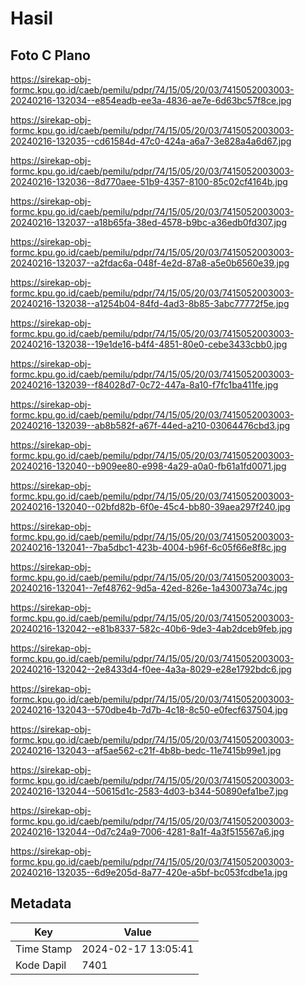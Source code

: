 # Hasil

## Foto C Plano

https://sirekap-obj-formc.kpu.go.id/caeb/pemilu/pdpr/74/15/05/20/03/7415052003003-20240216-132034--e854eadb-ee3a-4836-ae7e-6d63bc57f8ce.jpg

https://sirekap-obj-formc.kpu.go.id/caeb/pemilu/pdpr/74/15/05/20/03/7415052003003-20240216-132035--cd61584d-47c0-424a-a6a7-3e828a4a6d67.jpg

https://sirekap-obj-formc.kpu.go.id/caeb/pemilu/pdpr/74/15/05/20/03/7415052003003-20240216-132036--8d770aee-51b9-4357-8100-85c02cf4164b.jpg

https://sirekap-obj-formc.kpu.go.id/caeb/pemilu/pdpr/74/15/05/20/03/7415052003003-20240216-132037--a18b65fa-38ed-4578-b9bc-a36edb0fd307.jpg

https://sirekap-obj-formc.kpu.go.id/caeb/pemilu/pdpr/74/15/05/20/03/7415052003003-20240216-132037--a2fdac6a-048f-4e2d-87a8-a5e0b6560e39.jpg

https://sirekap-obj-formc.kpu.go.id/caeb/pemilu/pdpr/74/15/05/20/03/7415052003003-20240216-132038--a1254b04-84fd-4ad3-8b85-3abc77772f5e.jpg

https://sirekap-obj-formc.kpu.go.id/caeb/pemilu/pdpr/74/15/05/20/03/7415052003003-20240216-132038--19e1de16-b4f4-4851-80e0-cebe3433cbb0.jpg

https://sirekap-obj-formc.kpu.go.id/caeb/pemilu/pdpr/74/15/05/20/03/7415052003003-20240216-132039--f84028d7-0c72-447a-8a10-f7fc1ba411fe.jpg

https://sirekap-obj-formc.kpu.go.id/caeb/pemilu/pdpr/74/15/05/20/03/7415052003003-20240216-132039--ab8b582f-a67f-44ed-a210-03064476cbd3.jpg

https://sirekap-obj-formc.kpu.go.id/caeb/pemilu/pdpr/74/15/05/20/03/7415052003003-20240216-132040--b909ee80-e998-4a29-a0a0-fb61a1fd0071.jpg

https://sirekap-obj-formc.kpu.go.id/caeb/pemilu/pdpr/74/15/05/20/03/7415052003003-20240216-132040--02bfd82b-6f0e-45c4-bb80-39aea297f240.jpg

https://sirekap-obj-formc.kpu.go.id/caeb/pemilu/pdpr/74/15/05/20/03/7415052003003-20240216-132041--7ba5dbc1-423b-4004-b96f-6c05f66e8f8c.jpg

https://sirekap-obj-formc.kpu.go.id/caeb/pemilu/pdpr/74/15/05/20/03/7415052003003-20240216-132041--7ef48762-9d5a-42ed-826e-1a430073a74c.jpg

https://sirekap-obj-formc.kpu.go.id/caeb/pemilu/pdpr/74/15/05/20/03/7415052003003-20240216-132042--e81b8337-582c-40b6-9de3-4ab2dceb9feb.jpg

https://sirekap-obj-formc.kpu.go.id/caeb/pemilu/pdpr/74/15/05/20/03/7415052003003-20240216-132042--2e8433d4-f0ee-4a3a-8029-e28e1792bdc6.jpg

https://sirekap-obj-formc.kpu.go.id/caeb/pemilu/pdpr/74/15/05/20/03/7415052003003-20240216-132043--570dbe4b-7d7b-4c18-8c50-e0fecf637504.jpg

https://sirekap-obj-formc.kpu.go.id/caeb/pemilu/pdpr/74/15/05/20/03/7415052003003-20240216-132043--af5ae562-c21f-4b8b-bedc-11e7415b99e1.jpg

https://sirekap-obj-formc.kpu.go.id/caeb/pemilu/pdpr/74/15/05/20/03/7415052003003-20240216-132044--50615d1c-2583-4d03-b344-50890efa1be7.jpg

https://sirekap-obj-formc.kpu.go.id/caeb/pemilu/pdpr/74/15/05/20/03/7415052003003-20240216-132044--0d7c24a9-7006-4281-8a1f-4a3f515567a6.jpg

https://sirekap-obj-formc.kpu.go.id/caeb/pemilu/pdpr/74/15/05/20/03/7415052003003-20240216-132035--6d9e205d-8a77-420e-a5bf-bc053fcdbe1a.jpg


## Metadata

| Key        | Value               |
| ---------- | ------------------- |
| Time Stamp | 2024-02-17 13:05:41 |
| Kode Dapil | 7401                |




